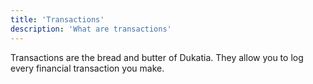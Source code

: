 ```yaml
---
title: 'Transactions'
description: 'What are transactions'
---
```


Transactions are the bread and butter of Dukatia. They allow you to log every financial transaction you make.